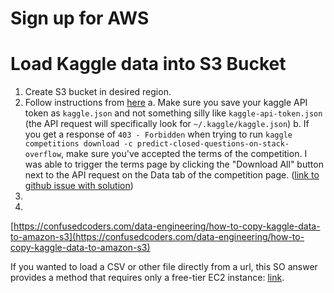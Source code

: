 # Sign up for AWS


# Load Kaggle data into S3 Bucket
1. Create S3 bucket in desired region.
2. Follow instructions from [here](https://confusedcoders.com/data-engineering/how-to-copy-kaggle-data-to-amazon-s3)
	a. Make sure you save your kaggle API token as `kaggle.json` and not something silly like `kaggle-api-token.json` (the API request will specifically look for `~/.kaggle/kaggle.json`)
	b. If you get a response of `403 - Forbidden` when trying to run `kaggle competitions download -c predict-closed-questions-on-stack-overflow`, make sure you've accepted the terms of the competition.  I was able to trigger the terms page by clicking the "Download All" button next to the API request on the Data tab of the competition page. ([link to github issue with solution](https://github.com/Kaggle/kaggle-api/issues/160#issuecomment-470207569))
3. 
4. 
[https://confusedcoders.com/data-engineering/how-to-copy-kaggle-data-to-amazon-s3](https://confusedcoders.com/data-engineering/how-to-copy-kaggle-data-to-amazon-s3)

If you wanted to load a CSV or other file directly from a url, this SO answer provides a method that requires only a free-tier EC2 instance: [link](https://datascience.stackexchange.com/a/5641).